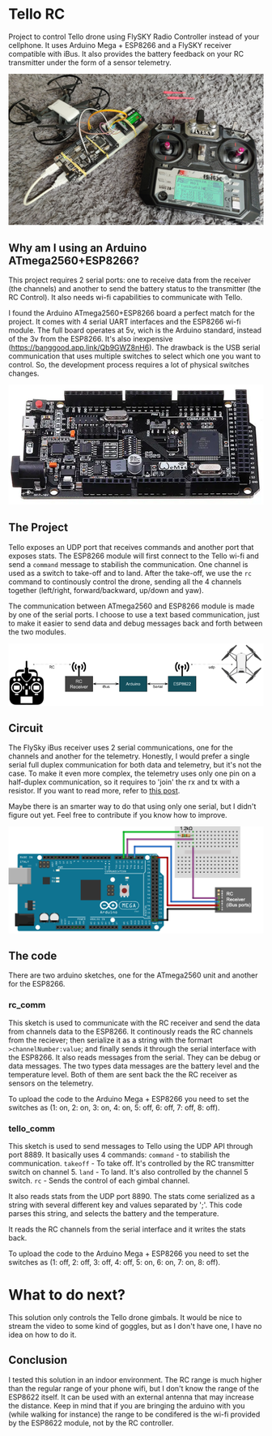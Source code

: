 # Tello RC
Project to control Tello drone using FlySKY Radio Controller instead of your cellphone. It uses Arduino Mega + ESP8266 and a FlySKY receiver compatible with iBus. It also provides the battery feedback on your RC transmitter under the form of a sensor telemetry.

![Tello, FlySky transmitter and Arduino board](/page/project.jpg)

## Why am I using an Arduino ATmega2560+ESP8266?
This project requires 2 serial ports: one to receive data from the receiver (the channels) and another to send the battery status to the transmitter (the RC Control). It also needs wi-fi capabilities to communicate with Tello. 

I found the Arduino ATmega2560+ESP8266 board a perfect match for the project. It comes with 4 serial UART interfaces and the ESP8266 wi-fi module. The full board operates at 5v, wich is the Arduino standard, instead of the 3v from the ESP8266. It's also inexpensive (https://banggood.app.link/Qb9GWZ8nH6). The drawback is the USB serial communication that uses multiple switches to select which one you want to control. So, the development process requires a lot of physical switches changes.

![Arduino Mega + ESP8266](/page/arduino_mega.png)

## The Project
Tello  exposes an UDP port that receives commands and another port that exposes stats. The ESP8266 module will first connect to the Tello wi-fi and send a `command` message to stabilish the communication. One channel is used as a switch to take-off and to land. After the take-off, we use the `rc` command to continously control the drone, sending all the 4 channels together (left/right, forward/backward, up/down and yaw).

The communication between ATmega2560 and ESP8266 module is made by one of the serial ports. I choose to use a text based communication, just to make it easier to send data and debug messages back and forth between the two modules.

![Project schema](/page/project.png)

## Circuit

The FlySky iBus receiver uses 2 serial communications, one for the channels and another for the telemetry. Honestly, I would prefer a single serial full duplex communication for both data and telemetry, but it's not the case. To make it even more complex, the telemetry uses only one pin on a half-duplex communication, so it requires to 'join' the rx and tx with a resistor. If you want to read more, refer to [this post](https://github.com/betaflight/betaflight/wiki/Single-wire-FlySky-(IBus)-telemetry). 

Maybe there is an smarter way to do that using only one serial, but I didn't figure out yet. Feel free to contribute if you know how to improve. 

![Circuit schema](/page/schema.png)

## The code

There are two arduino sketches, one for the ATmega2560 unit and another for the ESP8266.

### rc_comm

This sketch is used to communicate with the RC receiver and send the data from channels data to the ESP8266. It continously reads the RC channels from the reciever; then serialize it as a string with the formart `>channelNumber:value`; and finally sends it through the serial interface with the ESP8266. It also reads messages from the serial. They can be debug or data messages. The two types data messages are the battery level and the temperature level. Both of them are sent back the the RC receiver as sensors on the telemetry.

To upload the code to the Arduino Mega + ESP8266 you need to set the switches as (1: on, 2: on, 3: on, 4: on, 5: off, 6: off, 7: off, 8: off).

### tello_comm

This sketch is used to send messages to Tello using the UDP API through port 8889. It basically uses 4 commands:
`command` - to stabilish the communication.
`takeoff` - To take off. It's controlled by the RC transmitter switch on channel 5.
`land` - To land. It's also controlled by the channel 5 switch.
`rc` - Sends the control of each gimbal channel.

It also reads stats from the UDP port 8890. The stats come serialized as a string with several different key and values separated by ';'. This code parses this string, and selects the battery and the temperature.

It reads the RC channels from the serial interface and it writes the stats back.

To upload the code to the Arduino Mega + ESP8266 you need to set the switches as (1: off, 2: off, 3: off, 4: off, 5: on, 6: on, 7: on, 8: off).

# What to do next?
This solution only controls the Tello drone gimbals. It would be nice to stream the video to some kind of goggles, but as I don't have one, I have no idea on how to do it.

## Conclusion

I tested this solution in an indoor environment. The RC range is much higher than the regular range of your phone wifi, but I don't know the range of the ESP8622 itself. It can be used with an external antenna that may increase the distance. Keep in mind that if you are bringing the arduino with you (while walking for instance) the range to be condifered is the wi-fi provided by the ESP8622 module, not by the RC controller.